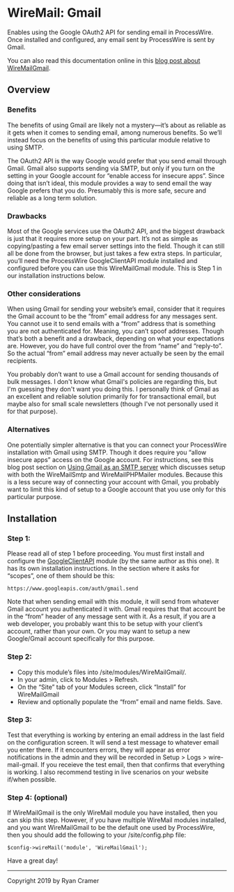 # WireMail: Gmail

Enables using the Google OAuth2 API for sending email in ProcessWire. Once
installed and configured, any email sent by ProcessWire is sent by Gmail. 

You can also read this documentation online in this 
[blog post about WireMailGmail](https://processwire.com/blog/posts/wiremail-modules-and-gmail/#wiremail-gmail). 

## Overview

### Benefits

The benefits of using Gmail are likely not a mystery—it’s about as reliable
as it gets when it comes to sending email, among numerous benefits. So we’ll 
instead focus on the benefits of using this particular module relative to using SMTP. 

The OAuth2 API is the way Google would prefer that you send email through Gmail. 
Gmail also supports sending via SMTP, but only if you turn on the setting in your 
Google account for “enable access for insecure apps”. Since doing that isn’t ideal, 
this module provides a way to send email the way Google prefers that you do. 
Presumably this is more safe, secure and reliable as a long term solution. 

### Drawbacks

Most of the Google services use the OAuth2 API, and the biggest drawback is just
that it requires more setup on your part. It’s not as simple as copying/pasting
a few email server settings into the field. Though it can still all be done from
the browser, but just takes a few extra steps. In particular, you’ll need the 
ProcessWire GoogleClientAPI module installed and configured before you can use
this WireMailGmail module. This is Step 1 in our installation instructions below.

### Other considerations

When using Gmail for sending your website’s email, consider that it 
requires the Gmail account to be the “from” email address for any messages sent.
You cannot use it to send emails with a “from” address that is something you are
not authenticated for. Meaning, you can’t spoof addresses. Though that’s both a
benefit and a drawback, depending on what your expectations are. However, you
do have full control over the from “name” and “reply-to”. So the actual “from” 
email address may never actually be seen by the email recipients. 

You probably don’t want to use a Gmail account for sending thousands of bulk 
messages. I don't know what Gmail's policies are regarding this, but I'm guessing 
they don't want you doing this. I personally think of Gmail as an excellent and 
reliable solution primarily for for transactional email, but maybe also for small 
scale newsletters (though I've not personally used it for that purpose). 

### Alternatives

One potentially simpler alternative is that you can connect your ProcessWire 
installation with Gmail using SMTP. Though it does require you “allow insecure 
apps” access on the Google account. For instructions, see this blog post section on 
[Using Gmail as an SMTP server](https://processwire.com/blog/posts/wiremail-modules-and-gmail/#using-gmail-as-an-smtp-server)
which discusses setup with both the WireMailSmtp and WireMailPHPMailer modules. 
Because this is a less secure way of connecting your account with Gmail, you 
probably want to limit this kind of setup to a Google account that you use only
for this particular purpose. 

## Installation

### Step 1: 

Please read all of step 1 before proceeding. You must first install and configure the 
[GoogleClientAPI](https://github.com/ryancramerdesign/GoogleClientAPI) 
module (by the same author as this one). It has its own installation instructions. 
In the section where it asks for “scopes”, one of them should be this:
~~~~~
https://www.googleapis.com/auth/gmail.send
~~~~~
Note that when sending email with this module, it will send from whatever
Gmail account you authenticated it with. Gmail requires that that account be in 
the “from” header of any message sent with it. As a result, if you are a web
developer, you probably want this to be setup with your client’s account, rather
than your own. Or you may want to setup a new Google/Gmail account specifically 
for this purpose. 

### Step 2:

- Copy this module’s files into /site/modules/WireMailGmail/.
- In your admin, click to Modules > Refresh.
- On the “Site” tab of your Modules screen, click “Install” for WireMailGmail
- Review and optionally populate the “from” email and name fields. Save.

### Step 3: 

Test that everything is working by entering an email address in the last field
on the configuration screen. It will send a test message to whatever email you
enter there. If it encounters errors, they will appear as error notifications
in the admin and they will be recorded in Setup > Logs > wire-mail-gmail. 
If you receieve the test email, then that confirms that everything is working.
I also recommend testing in live scenarios on your website if/when possible.

### Step 4: (optional)

If WireMailGmail is the only WireMail module you have installed, then you 
can skip this step. However, if you have multiple WireMail modules installed,
and you want WireMailGmail to be the default one used by ProcessWire, then you
should add the following to your /site/config.php file:

~~~~~
$config->wireMail('module', 'WireMailGmail');
~~~~~

Have a great day!

--- 
Copyright 2019 by Ryan Cramer


